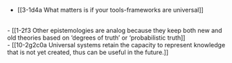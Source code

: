 - [[3-1d4a What matters is if your tools-frameworks are universal]]
<br>
- [[1-2f3 Other epistemologies are analog because they keep both new and old theories based on ‘degrees of truth’ or ‘probabilistic truth]]
<br>
- [[10-2g2c0a Universal systems retain the capacity to represent knowledge that is not yet created, thus can be useful in the future.]]
